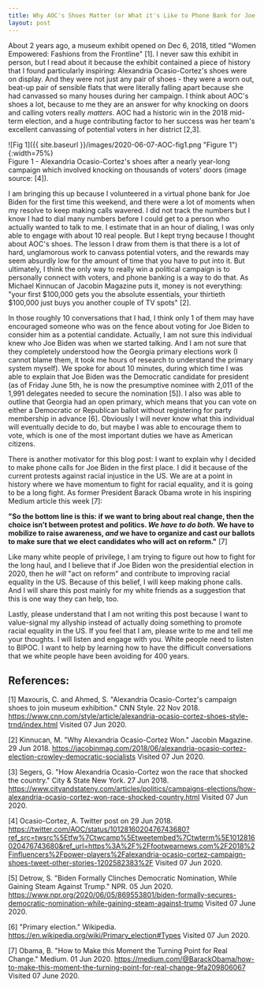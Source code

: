 ```yaml
---
title: Why AOC's Shoes Matter (or What it's Like to Phone Bank for Joe Biden)
layout: post
---
```


About 2 years ago, a museum exhibit opened on Dec 6, 2018, titled "Women Empowered: Fashions from the Frontline" [1]. I never saw this exhibit in person, but I read about it because the exhibit contained a piece of history that I found particularly inspiring: Alexandria Ocasio-Cortez's shoes were on display. And they were not just any pair of shoes - they were a worn out, beat-up pair of sensible flats that were literally falling apart because she had canvassed so many houses during her campaign. I think about AOC's shoes a lot, because to me they are an answer for why knocking on doors and calling voters really _matters_. AOC had a historic win in the 2018 mid-term election, and a huge contributing factor to her success was her team's excellent canvassing of potential voters in her district [2,3]. 

![Fig 1]({{ site.baseurl }}/images/2020-06-07-AOC-fig1.png "Figure 1"){:width=75%}     
Figure 1 - Alexandria Ocasio-Cortez's shoes after a nearly year-long campaign which involved knocking on thousands of voters' doors (image source: [4]). 

I am bringing this up because I volunteered in a virtual phone bank for Joe Biden for the first time this weekend, and there were a lot of moments when my resolve to keep making calls wavered. I did not track the numbers but I know I had to dial many numbers before I could get to a person who actually wanted to talk to me. I estimate that in an hour of dialing, I was only able to engage with about 10 real people. But I kept tryng because I thought about AOC's shoes. The lesson I draw from them is that there is a lot of hard, unglamorous work to canvass potential voters, and the rewards may seem absurdly low for the amount of time that you have to put into it. But ultimately, I think the only way to really win a political campaign is to personally connect with voters, and phone banking is a way to do that. As Michael Kinnucan of Jacobin Magazine puts it, money is not everything: "your first $100,000 gets you the absolute essentials, your thirtieth $100,000 just buys you another couple of TV spots" [2]. 

In those roughly 10 conversations that I had, I think only 1 of them may have encouraged someone who was on the fence about voting for Joe Biden to consider him as a potential candidate. Actually, I am not sure this individual knew who Joe Biden was when we started talking. And I am not sure that they completely understood how the Georgia primary elections work (I cannot blame them, it took me hours of research to understand the primary system myself). We spoke for about 10 minutes, during which time I was able to explain that Joe Biden was the Democratic candidate for president (as of Friday June 5th, he is now the presumptive nominee with 2,011 of the 1,991 delegates needed to secure the nomination [5]). I also was able to outline that Georgia had an open primary, which means that you can vote on either a Democratic or Republican ballot without registering for party membership in advance [6]. Obviously I will never know what this individual will eventually decide to do, but maybe I was able to encourage them to vote, which is one of the most important duties we have as American citizens. 

There is another motivator for this blog post: I want to explain why I decided to make phone calls for Joe Biden in the first place. I did it because of the current protests against racial injustice in the US. We are at a point in history where we have momentum to fight for racial equality, and it is going to be a long fight. As former President Barack Obama wrote in his inspiring Medium article this week [7]:

**"So the bottom line is this: if we want to bring about real change, then the choice isn’t between protest and politics. _We have to do both._ We have to mobilize to raise awareness, _and_ we have to organize and cast our ballots to make sure that we elect candidates who will act on reform."** [7]

Like many white people of privilege, I am trying to figure out how to fight for the long haul, and I believe that if Joe Biden won the presidential election in 2020, then he _will_ "act on reform" and contribute to improving racial equality in the US. Because of this belief, I will keep making phone calls. And I will share this post mainly for my white friends as a suggestion that this is one way they can help, too. 

Lastly, please understand that I am not writing this post because I want to value-signal my allyship instead of actually doing something to promote racial equality in the US. If you feel that I am, please write to me and tell me your thoughts. I will listen and engage with you. White people need to listen to BIPOC. I want to help by learning how to have the difficult conversations that we white people have been avoiding for 400 years.   

## References: 
[1] Maxouris, C. and Ahmed, S. "Alexandria Ocasio-Cortez's campaign shoes to join museum exhibition." CNN Style. 22 Nov 2018. <https://www.cnn.com/style/article/alexandria-ocasio-cortez-shoes-style-trnd/index.html> Visited 07 Jun 2020.

[2] Kinnucan, M. "Why Alexandria Ocasio-Cortez Won." Jacobin Magazine. 29 Jun 2018. <https://jacobinmag.com/2018/06/alexandria-ocasio-cortez-election-crowley-democratic-socialists> Visited 07 Jun 2020. 

[3] Segers, G. "How Alexandria Ocasio-Cortez won the race that shocked the country." City & State New York. 27 Jun 2018. <https://www.cityandstateny.com/articles/politics/campaigns-elections/how-alexandria-ocasio-cortez-won-race-shocked-country.html> Visited 07 Jun 2020. 

[4] Ocasio-Cortez, A. Twitter post on 29 Jun 2018. <https://twitter.com/AOC/status/1012816020476743680?ref_src=twsrc%5Etfw%7Ctwcamp%5Etweetembed%7Ctwterm%5E1012816020476743680&ref_url=https%3A%2F%2Ffootwearnews.com%2F2018%2Finfluencers%2Fpower-players%2Falexandria-ocasio-cortez-campaign-shoes-tweet-other-stories-1202582383%2F> Visited 07 Jun 2020.

[5] Detrow, S. "Biden Formally Clinches Democratic Nomination, While Gaining Steam Against Trump." NPR. 05 Jun 2020. <https://www.npr.org/2020/06/05/869553801/biden-formally-secures-democratic-nomination-while-gaining-steam-against-trump> Visited 07 June 2020. 

[6] "Primary election." Wikipedia. <https://en.wikipedia.org/wiki/Primary_election#Types> Visited 07 Jun 2020. 

[7] Obama, B. "How to Make this Moment the Turning Point for Real Change." Medium. 01 Jun 2020. <https://medium.com/@BarackObama/how-to-make-this-moment-the-turning-point-for-real-change-9fa209806067> Visited 07 June 2020. 
